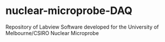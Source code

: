 # nuclear-microprobe-DAQ
Repository of Labview Software developed for the University of Melbourne/CSIRO Nuclear Microprobe
